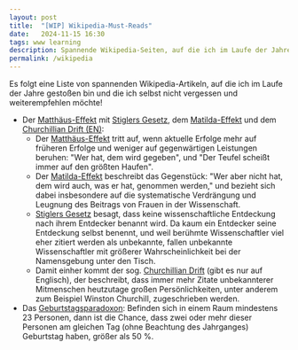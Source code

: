 ```yaml
---
layout: post
title:  "[WIP] Wikipedia-Must-Reads"
date:   2024-11-15 16:30
tags: www learning
description: Spannende Wikipedia-Seiten, auf die ich im Laufe der Jahre gestoßen bin und die ich nicht vergessen möchte
permalink: /wikipedia
---
```


Es folgt eine Liste von spannenden Wikipedia-Artikeln, auf die ich im Laufe der Jahre gestoßen bin und die ich selbst nicht vergessen und weiterempfehlen möchte!

- Der [Matthäus-Effekt](https://de.wikipedia.org/wiki/Matthäus-Effekt) mit [Stiglers Gesetz](https://de.wikipedia.org/wiki/Stiglers_Gesetz), dem [Matilda-Effekt](https://de.wikipedia.org/wiki/Matilda-Effekt) und dem [Churchillian Drift (EN)](https://en.wikipedia.org/wiki/Churchillian_Drift):
  - Der [Matthäus-Effekt](https://de.wikipedia.org/wiki/Matthäus-Effekt) tritt auf, wenn aktuelle Erfolge mehr auf früheren Erfolge und weniger auf gegenwärtigen Leistungen beruhen: "Wer hat, dem wird gegeben", und "Der Teufel scheißt immer auf den größten Haufen".
  - Der [Matilda-Effekt](https://de.wikipedia.org/wiki/Matilda-Effekt) beschreibt das Gegenstück: "Wer aber nicht hat, dem wird auch, was er hat, genommen werden," und bezieht sich dabei insbesondere auf die systematische Verdrängung und Leugnung des Beitrags von Frauen in der Wissenschaft.
  - [Stiglers Gesetz](https://de.wikipedia.org/wiki/Stiglers_Gesetz) besagt, dass keine wissenschaftliche Entdeckung nach ihrem Entdecker benannt wird. Da kaum ein Entdecker seine Entdeckung selbst benennt, und weil berühmte Wissenschaftler viel eher zitiert werden als unbekannte, fallen unbekannte Wissenschaftler mit größerer Wahrscheinlichkeit bei der Namensgebung unter den Tisch.
  - Damit einher kommt der sog. [Churchillian Drift](https://en.wikipedia.org/wiki/Churchillian_Drift) (gibt es nur auf Englisch), der beschreibt, dass immer mehr Zitate unbekannterer Mitmenschen heutzutage großen Persönlichkeiten, unter anderem zum Beispiel Winston Churchill, zugeschrieben werden.  
- Das [Geburtstagsparadoxon](https://de.wikipedia.org/wiki/Geburtstagsparadoxon): Befinden sich in einem Raum mindestens 23 Personen, dann ist die Chance, dass zwei oder mehr dieser Personen am gleichen Tag (ohne Beachtung des Jahrganges) Geburtstag haben, größer als 50 %.
